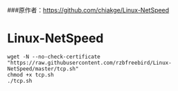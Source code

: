###原作者：https://github.com/chiakge/Linux-NetSpeed

# Linux-NetSpeed
```
wget -N --no-check-certificate "https://raw.githubusercontent.com/rzbfreebird/Linux-NetSpeed/master/tcp.sh"
chmod +x tcp.sh
./tcp.sh
```